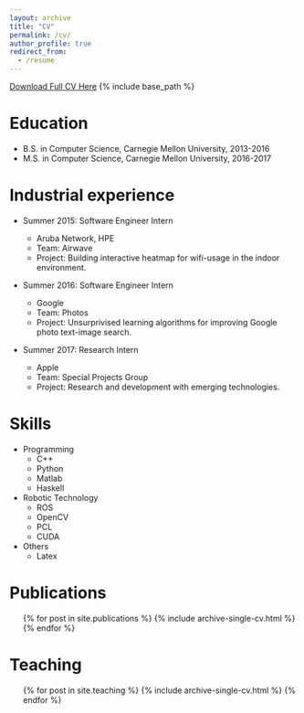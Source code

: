 ```yaml
---
layout: archive
title: "CV"
permalink: /cv/
author_profile: true
redirect_from:
  - /resume
---
```

[Download Full CV Here](http://pengjujin.github.io/files/resume.pdf)
{% include base_path %}

Education
======
* B.S. in Computer Science, Carnegie Mellon University, 2013-2016
* M.S. in Computer Science, Carnegie Mellon University, 2016-2017

Industrial experience
======
* Summer 2015: Software Engineer Intern
  * Aruba Network, HPE
  * Team: Airwave
  * Project: Building interactive heatmap for wifi-usage in the indoor environment.

* Summer 2016: Software Engineer Intern
  * Google
  * Team: Photos
  * Project: Unsurprivised learning algorithms for improving Google photo text-image search.

* Summer 2017: Research Intern
  * Apple
  * Team: Special Projects Group
  * Project: Research and development with emerging technologies.
  
Skills
======
* Programming
  * C++
  * Python
  * Matlab
  * Haskell
* Robotic Technology
  * ROS
  * OpenCV
  * PCL
  * CUDA
* Others
  * Latex


Publications
======
  <ul>{% for post in site.publications %}
    {% include archive-single-cv.html %}
  {% endfor %}</ul>
   
Teaching
======
  <ul>{% for post in site.teaching %}
    {% include archive-single-cv.html %}
  {% endfor %}</ul>
  
<!-- Service and leadership
======
* Currently signed in to 43 different slack teams -->
